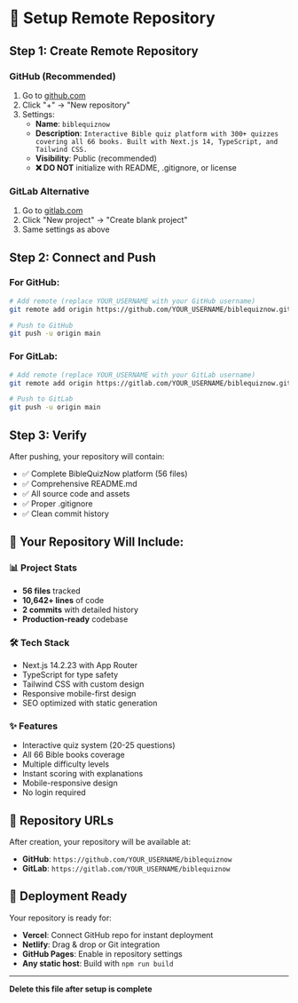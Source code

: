 # 🚀 Setup Remote Repository

## Step 1: Create Remote Repository

### GitHub (Recommended)
1. Go to [github.com](https://github.com)
2. Click "+" → "New repository"
3. Settings:
   - **Name**: `biblequiznow`
   - **Description**: `Interactive Bible quiz platform with 300+ quizzes covering all 66 books. Built with Next.js 14, TypeScript, and Tailwind CSS.`
   - **Visibility**: Public (recommended)
   - **❌ DO NOT** initialize with README, .gitignore, or license

### GitLab Alternative
1. Go to [gitlab.com](https://gitlab.com)
2. Click "New project" → "Create blank project"
3. Same settings as above

## Step 2: Connect and Push

### For GitHub:
```bash
# Add remote (replace YOUR_USERNAME with your GitHub username)
git remote add origin https://github.com/YOUR_USERNAME/biblequiznow.git

# Push to GitHub
git push -u origin main
```

### For GitLab:
```bash
# Add remote (replace YOUR_USERNAME with your GitLab username)
git remote add origin https://gitlab.com/YOUR_USERNAME/biblequiznow.git

# Push to GitLab
git push -u origin main
```

## Step 3: Verify

After pushing, your repository will contain:
- ✅ Complete BibleQuizNow platform (56 files)
- ✅ Comprehensive README.md
- ✅ All source code and assets
- ✅ Proper .gitignore
- ✅ Clean commit history

## 🎉 Your Repository Will Include:

### 📊 Project Stats
- **56 files** tracked
- **10,642+ lines** of code
- **2 commits** with detailed history
- **Production-ready** codebase

### 🛠️ Tech Stack
- Next.js 14.2.23 with App Router
- TypeScript for type safety
- Tailwind CSS with custom design
- Responsive mobile-first design
- SEO optimized with static generation

### ✨ Features
- Interactive quiz system (20-25 questions)
- All 66 Bible books coverage
- Multiple difficulty levels
- Instant scoring with explanations
- Mobile-responsive design
- No login required

## 🔗 Repository URLs

After creation, your repository will be available at:
- **GitHub**: `https://github.com/YOUR_USERNAME/biblequiznow`
- **GitLab**: `https://gitlab.com/YOUR_USERNAME/biblequiznow`

## 🚀 Deployment Ready

Your repository is ready for:
- **Vercel**: Connect GitHub repo for instant deployment
- **Netlify**: Drag & drop or Git integration
- **GitHub Pages**: Enable in repository settings
- **Any static host**: Build with `npm run build`

---

**Delete this file after setup is complete**

